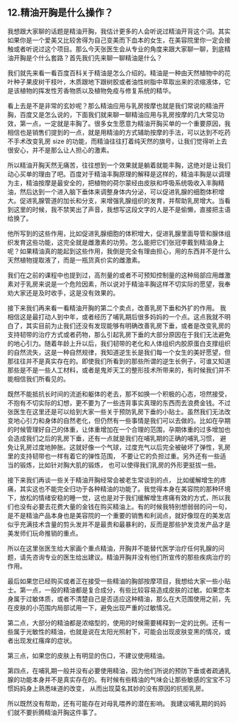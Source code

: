 ## 12.精油开胸是什么操作？
我想跟大家聊的话题是精油开胸，我估计更多的人会听说过精油开背这个词。其实如果你是一个爱美又比较舍得为自己变美而下血本的女生，在美容院里你一定会接触或者听说过这个项目。那么今天张医生会从专业的角度来跟大家聊一聊，到底精油开胸是个什么套路？首先我们先来聊一聊精油是什么？


我们就先来看一看百度百科关于精油是怎么介绍的。精油是一种由天然植物中的花叶种子果皮树干枝叶，木质跟地下跟树胶或者油性树脂中萃取出来的浓缩液体，它是该植物的挥发性芳香物质以及植物免疫与修复系统的精华。


看上去是不是非常的玄妙呢？那么精油应用与乳房按摩也就是我们常说的精油开胸，百度又是怎么说的，下面我们就来聊一聊精油应用与乳房按摩的几大常见功效，第一点，一定就是丰胸了。很多女生愿意为精油开胸买单的一个重要原因，我相信也是销售们提到的一点，就是用精油的方式辅助按摩的手法，可以达到不吃药不手术改变乳房 size 的功能，而精油往往打着纯天然的旗号，让我们觉得听上去很安心，并不是那么让人担心的激素。


所以精油开胸天然无痛苦，往往想到一个效果就是躺着就能丰胸，这绝对是让我们动心买单的理由了吧。百度对于精油丰胸原理的解释是这样的，精油丰胸是以调理为主，精油按摩是最安全的，把植物的荷尔蒙经由皮肤和呼吸系统吸收入丰胸精油，然后达到一个进入脑下垂体来调整身体内分泌，可以促进乳腺的细胞体积增大。促进乳腺管道的加长和分支，来增强乳腺组织的发育，并帮助乳房增大。当看到这里的时候，我不禁笑出了声音，我想写这段文字的人是不是偷懒，直接把主语给换了。 


他所写到的这些作用，比如促进乳腺细胞的体积增大，促进乳腺里面导管和腺体组织发育这些功能，这完全就是雌激素的功劳。怎么能把它们张冠李戴到精油身上呢？如果精油真的能起到这些作用，我倒是完全有理由担心，用的东西并不是什么天然植物提取液了，而是一瓶货真价实的雌激素。


我们在之前的课程中也提到过，高剂量的或者不可预知控制量的这种局部应用雌激素对于乳房来说是一个危险因素，所以说对于精油丰胸这样不切实际的愿望，我奉劝大家还是及时收手，这是没有效果的。


接下来我们再来看一看精油开胸的第二个卖点，改善乳房下垂和外扩的作用。 我相信这是最打动人到中年，或者经历了哺乳期后很多妈妈的一个点。这点我就不明白了，其实目前为止我们还没有发现能够有明确改善乳房下垂，或者是改变乳房的支持韧带的治疗方式或者药物，那么引起乳房下垂的大部分原因在于我们无法避免的地心引力。随着年龄上升以后，我们韧带的老化和人体组织内胶原蛋白支撑组织的自然流失，这是一种自然规律，我知道逆生长是我们每一个女生的美好愿望，但那往往并不是真实存在的。即使我们所看到的那些所谓的逆生长例子，可谁又知道那些是不是一些人工材料，或者是鬼斧天工的整形技术所带来的，有时候我们并不能相信我们所看见的。


既然不能抵抗长时间的流逝和躯体的老去，那不如换一个积极的心态，坦然接受，不抱有不切实际的幻想，更不要为了一些违背事实真理的东西而去浪费金钱。不过张医生在这里还是可以给到大家一些关于预防乳房下垂的小贴士。虽然我们无法改变地心引力和身体的自然老化，但仍然有一些事情是我们可以去做的。比如在孕期的时候管理好自己的体重，让体重增加在一个合理的范围，孕期体重的过多增加也会造成我们之后的乳房下垂，还有一点就是我们在哺乳期的正确的哺乳习惯， 避免让乳房过度地肿胀。这就好像一个气球，过度充气以后完全被破坏了弹性，乳房里的支持韧带也一样有着它的弹性范围， 不要让它的负担过重。另外还有一些适当的锻炼，比如针对胸大肌的锻炼， 也可以使得我们乳房的外形更挺拔一些。


接下来我们再谈一些关于精油开胸经常会被老生常谈到的点， 比如缓解增生的疼痛，其实这也不能完全归功于各种精油的功能了。我觉得本身在美容院的那种环境下，放松的情绪安稳的睡一觉，这也是对于我们缓解增生疼痛有效的方式，所以我们也没有必要去花费大量的金钱在购买精油上。有的时候我特别想弱弱的问一句，是不是精油产品本身也是美容院的一个重要的销售和利润点，就好像现在的美发店似乎充满技术含量的剪头发并不是最贵和最暴利的，反而是那些护发烫发产品才是美发师们玩命推销的重点。


所以在这里张医生给大家画个重点精油，开胸并不能替代医学治疗任何乳腺的问题，请先咨询专业的医生给出建议。精油开胸并没有他们所宣传的那些疾病治疗的作用。


最后如果您已经购买或者正在接受一些精油的胸部按摩项目，我想给大家一些小贴士。第一点，一般的精油都是复合成分，有些比较容易造成皮肤的过敏。如果您本身属于过敏体质，或者不清楚自己是否适应这种精油，那么在大范围使用之前，先在皮肤的小范围内局部试用一下，避免出现严重的过敏情况。 


第二点，大部分的精油都是浓缩型的，使用的时候需要稀释到一定的比例。还有一些属于光敏性的精油，也就是说在太阳光照射下，可能会出现皮肤变黑的情况，或者出现发红瘙痒的症状。


第三点，如果您的皮肤上有明显的伤口，不建议使用精油。


第四点，在哺乳期一般并没有必要使用精油，因为他们所说的预防下垂或者疏通乳腺的功能本身并不是真实存在的。有时候有些精油的气味会让那些敏感的宝宝不习惯妈妈身上熟悉味道的改变， 从而出现莫名其妙的没有原因的抗拒乳房。 


所以既然没有帮助，还有可能存在对母乳喂养的潜在影响。 我建议哺乳期的妈妈们就不要折腾精油开胸这件事了。 

